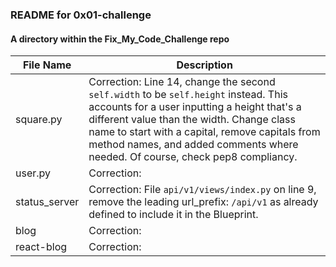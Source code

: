 ### README for 0x01-challenge ###
#### A directory within the Fix_My_Code_Challenge repo ####

| File Name | Description |
| --------- | ----------- |
| square.py | Correction: Line 14, change the second `self.width` to be `self.height` instead. This accounts for a user inputting a height that's a different value than the width. Change class name to start with a capital, remove capitals from method names, and added comments where needed. Of course, check pep8 compliancy. |
| user.py | Correction:  |
| status_server | Correction: File `api/v1/views/index.py` on line 9, remove the leading url_prefix: `/api/v1` as already defined to include it in the Blueprint. |
| blog | Correction:  |
| react-blog | Correction:  |
